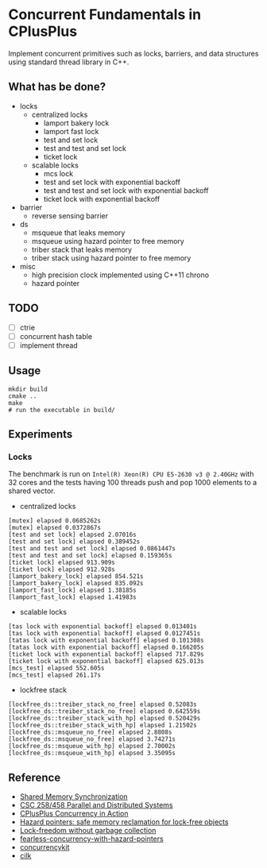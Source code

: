 # Concurrent Fundamentals in CPlusPlus
Implement concurrent primitives such as locks, barriers, and data structures
 using standard thread library in C++.
 
## What has be done?
- locks
    - centralized locks
        - lamport bakery lock
        - lamport fast lock
        - test and set lock
        - test and test and set lock
        - ticket lock
    - scalable locks
        - mcs lock
        - test and set lock with exponential backoff
        - test and test and set lock with exponential backoff
        - ticket lock with exponential backoff
- barrier
    - reverse sensing barrier
- ds
    - msqueue that leaks memory
    - msqueue using hazard pointer to free memory
    - triber stack that leaks memory
    - triber stack using hazard pointer to free memory
- misc
    - high precision clock implemented using C++11 chrono
    - hazard pointer

## TODO
- [ ] ctrie
- [ ] concurrent hash table
- [ ] implement thread

## Usage
```
mkdir build
cmake ..
make
# run the executable in build/
```

## Experiments

### Locks
The benchmark is run on `Intel(R) Xeon(R) CPU E5-2630 v3 @ 2.40GHz` with 32 cores and the tests having
100 threads push and pop 1000 elements to a shared vector.

- centralized locks

```
[mutex] elapsed 0.0685262s
[mutex] elapsed 0.0372867s
[test and set lock] elapsed 2.07016s
[test and set lock] elapsed 0.389452s
[test and test and set lock] elapsed 0.0861447s
[test and test and set lock] elapsed 0.159365s
[ticket lock] elapsed 913.909s
[ticket lock] elapsed 912.928s
[lamport_bakery_lock] elapsed 854.521s
[lamport_bakery_lock] elapsed 835.092s
[lamport_fast_lock] elapsed 1.38185s
[lamport_fast_lock] elapsed 1.41983s
```
- scalable locks

```
[tas lock with exponential backoff] elapsed 0.013401s
[tas lock with exponential backoff] elapsed 0.0127451s
[tatas lock with exponential backoff] elapsed 0.101308s
[tatas lock with exponential backoff] elapsed 0.166205s
[ticket lock with exponential backoff] elapsed 717.829s
[ticket lock with exponential backoff] elapsed 625.013s
[mcs_test] elapsed 552.605s
[mcs_test] elapsed 261.17s
```

- lockfree stack
```
[lockfree_ds::treiber_stack_no_free] elapsed 0.52083s
[lockfree_ds::treiber_stack_no_free] elapsed 0.642559s
[lockfree_ds::treiber_stack_with_hp] elapsed 0.520429s
[lockfree_ds::treiber_stack_with_hp] elapsed 1.21502s
[lockfree_ds::msqueue_no_free] elapsed 2.8808s
[lockfree_ds::msqueue_no_free] elapsed 3.74271s
[lockfree_ds::msqueue_with_hp] elapsed 2.70002s
[lockfree_ds::msqueue_with_hp] elapsed 3.35095s
```

## Reference
- [Shared Memory Synchronization](https://www.morganclaypool.com/doi/abs/10.2200/S00499ED1V01Y201304CAC023)
- [CSC 258/458 Parallel and Distributed Systems](https://www.cs.rochester.edu/u/sree/courses/csc-258/spring-2018/)
- [CPlusPlus Concurrency in Action](https://www.manning.com/books/c-plus-plus-concurrency-in-action-second-edition)
- [Hazard pointers: safe memory reclamation for lock-free objects](https://ieeexplore.ieee.org/abstract/document/1291819/)
- [Lock-freedom without garbage collection](https://aturon.github.io/blog/2015/08/27/epoch/)
- [fearless-concurrency-with-hazard-pointers](http://ticki.github.io/blog/fearless-concurrency-with-hazard-pointers/)
- [concurrencykit](https://github.com/concurrencykit/ck)
- [cilk](http://supertech.csail.mit.edu/papers/PPoPP95.pdf)
